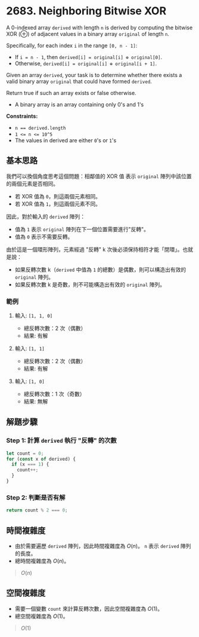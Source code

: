 # 2683. Neighboring Bitwise XOR

A 0-indexed array `derived` with length `n` is derived by computing the bitwise XOR (⊕) of adjacent values in a binary array `original` of length `n`.

Specifically, for each index `i` in the range `[0, n - 1]`:

- If `i = n - 1`, then `derived[i] = original[i] ⊕ original[0]`.
- Otherwise, `derived[i] = original[i] ⊕ original[i + 1]`.

Given an array `derived`, your task is to determine whether there exists a valid binary array `original` that could have formed `derived`.

Return true if such an array exists or false otherwise.

- A binary array is an array containing only 0's and 1's

**Constraints:**

- `n == derived.length`
- `1 <= n <= 10^5`
- The values in derived are either `0`'s or `1`'s

## 基本思路

我們可以換個角度思考這個問題：相鄰值的 XOR 值 表示 `original` 陣列中該位置的兩個元素是否相同。

- 若 XOR 值為 `0`，則這兩個元素相同。
- 若 XOR 值為 `1`，則這兩個元素不同。

因此，對於輸入的 `derived` 陣列：
- 值為 `1` 表示 `original` 陣列在下一個位置需要進行"反轉"。
- 值為 `0` 表示不需要反轉。

由於這是一個環形陣列，元素經過 "反轉" k 次後必須保持相符才能「閉環」。也就是說：
- 如果反轉次數 k（`derived` 中值為 `1` 的總數）是偶數，則可以構造出有效的 `original` 陣列。
- 如果反轉次數 k 是奇數，則不可能構造出有效的 `original` 陣列。

### 範例

1. 輸入: `[1, 1, 0]`
    - 總反轉次數：2 次（偶數）
    - 結果: 有解

2. 輸入: `[1, 1]`
    - 總反轉次數：2 次（偶數）
    - 結果: 有解

3. 輸入: `[1, 0]`
    - 總反轉次數：1 次（奇數）
    - 結果: 無解

## 解題步驟

### Step 1: 計算 `derived` 執行 "反轉" 的次數

```typescript
let count = 0;
for (const x of derived) {
  if (x === 1) {
    count++;
  }
}
```

### Step 2: 判斷是否有解

```typescript
return count % 2 === 0;
```

## 時間複雜度

- 由於需要遍歷 `derived` 陣列，因此時間複雜度為 $O(n)$。
  `n` 表示 `derived` 陣列的長度。
- 總時間複雜度為 $O(n)$。

> $O(n)$

## 空間複雜度

- 需要一個變數 `count` 來計算反轉次數，因此空間複雜度為 $O(1)$。
- 總空間複雜度為 $O(1)$。

> $O(1)$
